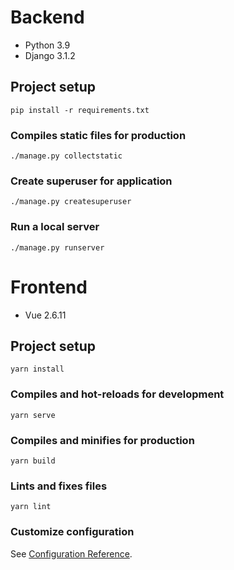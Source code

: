# Backend

- Python 3.9
- Django 3.1.2

## Project setup

```
pip install -r requirements.txt
```

### Compiles static files for production

```
./manage.py collectstatic
```

### Create superuser for application

```
./manage.py createsuperuser
```

### Run a local server

```
./manage.py runserver
```

# Frontend

- Vue 2.6.11

## Project setup

```
yarn install
```

### Compiles and hot-reloads for development

```
yarn serve
```

### Compiles and minifies for production

```
yarn build
```

### Lints and fixes files

```
yarn lint
```

### Customize configuration

See [Configuration Reference](https://cli.vuejs.org/config/).
